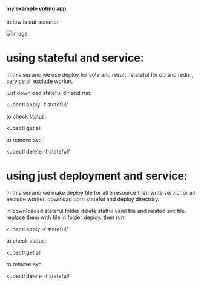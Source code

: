  #### my example voting app

 below is our senario:

![image](https://github.com/zizitizi/my-devops-Roadmap/assets/123273835/bd1771cc-f488-4a55-92d3-849f4e50c280)


 #  using stateful and service: 

in this senario we use deploy for vote and result , stateful for db and redis , service all exclude worker.


just download stateful dir and run:

kubectl apply -f stateful/

to check status:

kubectl get all

to remove svc

kubectl delete -f stateful/





 #  using just deployment and service: 
 
 in this senario we make deploy file for all 5 resource then write servic for all exclude worker. download both stateful and deploy directory.

 in  downloaded stateful folder delete statful yaml file and related svc file. replace them with file in folder deploy. then run:

 kubectl apply -f stateful/

to check status:

kubectl get all

to remove svc

kubectl delete -f stateful/


